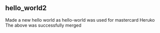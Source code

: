 ## hello_world2
Made a new hello world as hello-world was used for mastercard Heruko 
The above was successfully merged
